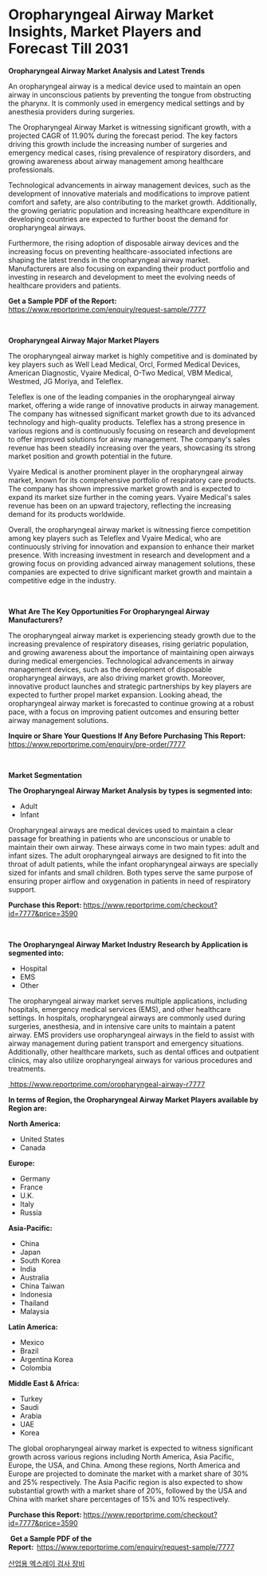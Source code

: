 <p><h1>Oropharyngeal Airway Market Insights, Market Players and Forecast Till 2031</h1></p><p><strong>Oropharyngeal Airway Market Analysis and Latest Trends</strong></p>
<p><p>An oropharyngeal airway is a medical device used to maintain an open airway in unconscious patients by preventing the tongue from obstructing the pharynx. It is commonly used in emergency medical settings and by anesthesia providers during surgeries.</p><p>The Oropharyngeal Airway Market is witnessing significant growth, with a projected CAGR of 11.90% during the forecast period. The key factors driving this growth include the increasing number of surgeries and emergency medical cases, rising prevalence of respiratory disorders, and growing awareness about airway management among healthcare professionals.</p><p>Technological advancements in airway management devices, such as the development of innovative materials and modifications to improve patient comfort and safety, are also contributing to the market growth. Additionally, the growing geriatric population and increasing healthcare expenditure in developing countries are expected to further boost the demand for oropharyngeal airways.</p><p>Furthermore, the rising adoption of disposable airway devices and the increasing focus on preventing healthcare-associated infections are shaping the latest trends in the oropharyngeal airway market. Manufacturers are also focusing on expanding their product portfolio and investing in research and development to meet the evolving needs of healthcare providers and patients.</p></p>
<p><strong>Get a Sample PDF of the Report:&nbsp;</strong> <a href="https://www.reportprime.com/enquiry/request-sample/7777">https://www.reportprime.com/enquiry/request-sample/7777</a></p>
<p>&nbsp;</p>
<p><strong>Oropharyngeal Airway Major Market Players</strong></p>
<p><p>The oropharyngeal airway market is highly competitive and is dominated by key players such as Well Lead Medical, Orcl, Formed Medical Devices, American Diagnostic, Vyaire Medical, O-Two Medical, VBM Medical, Westmed, JG Moriya, and Teleflex.</p><p>Teleflex is one of the leading companies in the oropharyngeal airway market, offering a wide range of innovative products in airway management. The company has witnessed significant market growth due to its advanced technology and high-quality products. Teleflex has a strong presence in various regions and is continuously focusing on research and development to offer improved solutions for airway management. The company's sales revenue has been steadily increasing over the years, showcasing its strong market position and growth potential in the future.</p><p>Vyaire Medical is another prominent player in the oropharyngeal airway market, known for its comprehensive portfolio of respiratory care products. The company has shown impressive market growth and is expected to expand its market size further in the coming years. Vyaire Medical's sales revenue has been on an upward trajectory, reflecting the increasing demand for its products worldwide.</p><p>Overall, the oropharyngeal airway market is witnessing fierce competition among key players such as Teleflex and Vyaire Medical, who are continuously striving for innovation and expansion to enhance their market presence. With increasing investment in research and development and a growing focus on providing advanced airway management solutions, these companies are expected to drive significant market growth and maintain a competitive edge in the industry.</p></p>
<p>&nbsp;</p>
<p><strong>What Are The Key Opportunities For Oropharyngeal Airway Manufacturers?</strong></p>
<p><p>The oropharyngeal airway market is experiencing steady growth due to the increasing prevalence of respiratory diseases, rising geriatric population, and growing awareness about the importance of maintaining open airways during medical emergencies. Technological advancements in airway management devices, such as the development of disposable oropharyngeal airways, are also driving market growth. Moreover, innovative product launches and strategic partnerships by key players are expected to further propel market expansion. Looking ahead, the oropharyngeal airway market is forecasted to continue growing at a robust pace, with a focus on improving patient outcomes and ensuring better airway management solutions.</p></p>
<p><strong>Inquire or Share Your Questions If Any Before Purchasing This Report:</strong> <a href="https://www.reportprime.com/enquiry/pre-order/7777">https://www.reportprime.com/enquiry/pre-order/7777</a></p>
<p>&nbsp;</p>
<p><strong>Market Segmentation</strong></p>
<p><strong>The Oropharyngeal Airway Market Analysis by types is segmented into:</strong></p>
<p><ul><li>Adult</li><li>Infant</li></ul></p>
<p><p>Oropharyngeal airways are medical devices used to maintain a clear passage for breathing in patients who are unconscious or unable to maintain their own airway. These airways come in two main types: adult and infant sizes. The adult oropharyngeal airways are designed to fit into the throat of adult patients, while the infant oropharyngeal airways are specially sized for infants and small children. Both types serve the same purpose of ensuring proper airflow and oxygenation in patients in need of respiratory support.</p></p>
<p><strong>Purchase this Report:&nbsp;</strong><a href="https://www.reportprime.com/checkout?id=7777&price=3590">https://www.reportprime.com/checkout?id=7777&price=3590</a></p>
<p>&nbsp;</p>
<p><strong>The Oropharyngeal Airway Market Industry Research by Application is segmented into:</strong></p>
<p><ul><li>Hospital</li><li>EMS</li><li>Other</li></ul></p>
<p><p>The oropharyngeal airway market serves multiple applications, including hospitals, emergency medical services (EMS), and other healthcare settings. In hospitals, oropharyngeal airways are commonly used during surgeries, anesthesia, and in intensive care units to maintain a patent airway. EMS providers use oropharyngeal airways in the field to assist with airway management during patient transport and emergency situations. Additionally, other healthcare markets, such as dental offices and outpatient clinics, may also utilize oropharyngeal airways for various procedures and treatments.</p></p>
<p><a href="https://www.reportprime.com/oropharyngeal-airway-r7777">&nbsp;https://www.reportprime.com/oropharyngeal-airway-r7777</a></p>
<p><strong>In terms of Region, the Oropharyngeal Airway Market Players available by Region are:</strong></p>
<p>
    <p> <strong> North America: </strong>
        <ul>
            <li>United States</li>
            <li>Canada</li>
        </ul>
        </p> 
    <p> <strong> Europe: </strong>
        <ul>
            <li>Germany</li>
            <li>France</li>
            <li>U.K.</li>
            <li>Italy</li>
            <li>Russia</li>
        </ul>
        </p> 
    <p> <strong> Asia-Pacific: </strong>
        <ul>
            <li>China</li>
            <li>Japan</li>
            <li>South Korea</li>
            <li>India</li>
            <li>Australia</li>
            <li>China Taiwan</li>
            <li>Indonesia</li>
            <li>Thailand</li>
            <li>Malaysia</li>
        </ul>
        </p> 
    <p> <strong> Latin America: </strong>
        <ul>
            <li>Mexico</li>
            <li>Brazil</li>
            <li>Argentina Korea</li>
            <li>Colombia</li>
        </ul>
        </p> 
    <p> <strong> Middle East & Africa: </strong>
        <ul>
            <li>Turkey</li>
            <li>Saudi</li>
            <li>Arabia</li>
            <li>UAE</li>
            <li>Korea</li>
        </ul>
    </p>
    </p>
<p><p>The global oropharyngeal airway market is expected to witness significant growth across various regions including North America, Asia Pacific, Europe, the USA, and China. Among these regions, North America and Europe are projected to dominate the market with a market share of 30% and 25% respectively. The Asia Pacific region is also expected to show substantial growth with a market share of 20%, followed by the USA and China with market share percentages of 15% and 10% respectively.</p></p>
<p><strong>Purchase this Report: </strong><a href="https://www.reportprime.com/checkout?id=7777&price=3590">https://www.reportprime.com/checkout?id=7777&price=3590</a></p>
<p>&nbsp;<strong>Get a Sample PDF of the Report:&nbsp;&nbsp;</strong><a href="https://www.reportprime.com/enquiry/request-sample/7777">https://www.reportprime.com/enquiry/request-sample/7777</a></p>
<p><strong></strong></p>
<p><p><a href="https://github.com/wallacBahrtyinger567686/Market-Research-Report-List-3/blob/main/9732410105091.md">산업용 엑스레이 검사 장비</a></p></p>